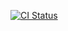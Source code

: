 [![CI Status](https://github.com/akabarki76/community/workflows/CI/CD%20Pipeline/badge.svg)](https://github.com/akabarki76/community/actions)